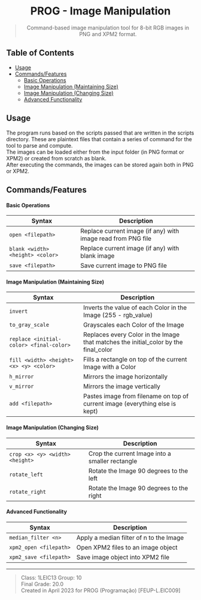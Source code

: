 <h1 align="center">PROG - Image Manipulation</h1>

><p align="center">
> Command-based image manipulation tool for 8-bit RGB images in PNG and XPM2 format.
></p>

<h2>Table of Contents</h2>

- [Usage](#usage)
- [Commands/Features](#commandsfeatures)
    - [Basic Operations](#basic-operations)
    - [Image Manipulation (Maintaining Size)](#image-manipulation-maintaining-size)
    - [Image Manipulation (Changing Size)](#image-manipulation-changing-size)
    - [Advanced Functionality](#advanced-functionality)


## Usage

The program runs based on the scripts passed that are written in the scripts directory. These are plaintext files that contain a series of command for the tool to parse and compute.  
The images can be loaded either from the input folder (in PNG format or XPM2) or created from scratch as blank.  
After executing the commands, the images can be stored again both in PNG or XPM2.  

## Commands/Features

#### Basic Operations

| Syntax | Description |
| --- | --- | 
| `open <filepath>` | Replace current image (if any) with image read from PNG file
| `blank <width> <height> <color>` | Replace current image (if any) with blank image
| `save <filepath>` | Save current image to PNG file

#### Image Manipulation (Maintaining Size)

| Syntax | Description |
| --- | --- | 
| `invert` | Inverts the value of each Color in the Image (255 - rgb_value)
| `to_gray_scale` | Grayscales each Color of the Image
| `replace <initial-color> <final-color>` | Replaces every Color in the Image that matches  the initial_color by the final_color
| `fill <width> <height> <x> <y> <color>` | Fills a rectangle on top of the current Image with a Color
| `h_mirror` | Mirrors the image horizontally
| `v_mirror` | Mirrors the image vertically
| `add <filepath>` | Pastes image from filename on top of current image (everything else is kept) |

#### Image Manipulation (Changing Size)

| Syntax | Description |
| --- | --- | 
| `crop <x> <y> <width> <height>` | Crop the current Image into a smaller rectangle
| `rotate_left` | Rotate the Image 90 degrees to the left
| `rotate_right` | Rotate the Image 90 degrees to the right

#### Advanced Functionality

| Syntax | Description |
| --- | --- | 
| `median_filter <n>` | Apply a median filter of n to the Image
| `xpm2_open <filepath>` | Open XPM2 files to an image object
| `xpm2_save <filepath>` | Save image object into XPM2 file

---

> Class: 1LEIC13 Group: 10  
> Final Grade: 20.0  
> Created in April 2023 for PROG (Programação) [FEUP-L.EIC009]  